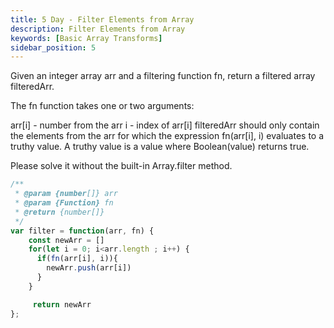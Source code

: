 ```yaml
---
title: 5 Day - Filter Elements from Array
description: Filter Elements from Array
keywords: [Basic Array Transforms]
sidebar_position: 5
---
```


Given an integer array arr and a filtering function fn, return a filtered array filteredArr.

The fn function takes one or two arguments:

arr[i] - number from the arr
i - index of arr[i]
filteredArr should only contain the elements from the arr for which the expression fn(arr[i], i) evaluates to a truthy value. A truthy value is a value where Boolean(value) returns true.

Please solve it without the built-in Array.filter method.


```js
/**
 * @param {number[]} arr
 * @param {Function} fn
 * @return {number[]}
 */
var filter = function(arr, fn) {
    const newArr = []
    for(let i = 0; i<arr.length ; i++) {
      if(fn(arr[i], i)){
        newArr.push(arr[i])
      }     
    }

     return newArr
};
```